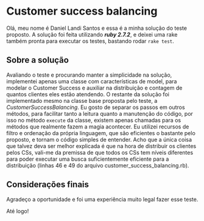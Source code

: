 # Customer success balancing

Olá, meu nome é Daniel Landi Santos e essa é a minha solução do teste proposto.
A solução foi feita utilizando ***ruby 2.7.2***, e deixei uma rake também pronta para executar os testes, bastando rodar `rake test`.

## Sobre a solução

Avaliando o teste e procurando manter a simplicidade na solução, implementei apenas uma classe com características de model, para modelar o Customer Success e auxiliar na distribuição e contagem de quantos clientes eles estão atendendo.
O restante da solução foi implementado mesmo na classe base proposta pelo teste, a *CustomerSuccessBalancing*.
Eu gosto de separar os passos em outros métodos, para facilitar tanto a  leitura quanto a manutenção do código, por isso no método `execute` da classe, existem apenas chamadas para os métodos que realmente fazem a magia acontecer.
Eu utilizei recursos de filtro e ordenação da própria linguagem, que são eficientes o bastante pelo proposto, e tornam o código simples de entender.
Acho que a única coisa que talvez deva ser melhor explicada é que na hora de distribuir os clientes pelos CSs, vali-me da premissa de que todos os CSs tem níveis diferentes para poder executar uma busca suficientemente eficiente para a distribuição (linhas 46 e 49 do arquivo customer_success_balancing.rb).

## Considerações finais
Agradeço a oportunidade e foi uma experiência muito legal fazer esse teste.

Até logo!
